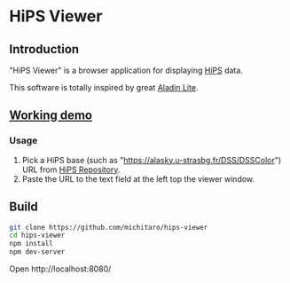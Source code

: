 # HiPS Viewer

## Introduction
"HiPS Viewer" is a browser application for displaying [HiPS](http://aladin.u-strasbg.fr/hips) data.

This software is totally inspired by great [Aladin Lite](http://aladin.u-strasbg.fr/AladinLite/).

## [Working demo](https://michitaro.github.io/hips-viewer)
### Usage
1. Pick a HiPS base (such as "https://alasky.u-strasbg.fr/DSS/DSSColor") URL from [HiPS Repository](http://aladin.unistra.fr/hips/list).
1. Paste the URL to the text field at the left top the viewer window.

## Build
```sh
git clone https://github.com/michitaro/hips-viewer
cd hips-viewer
npm install
npm dev-server
```
Open http://localhost:8080/
